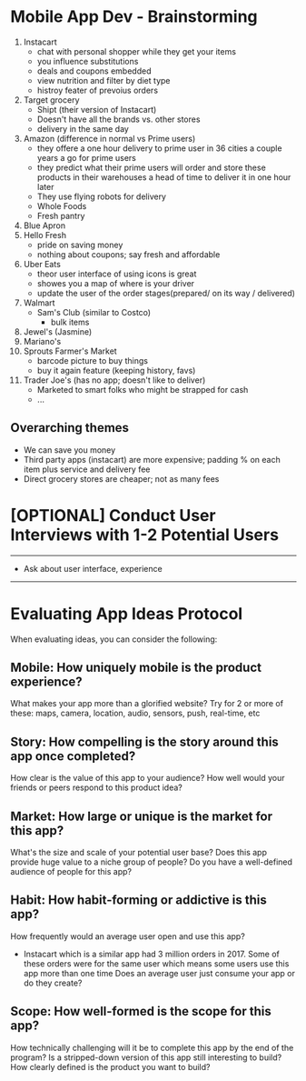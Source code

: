 # Mobile App Dev - Brainstorming

1. Instacart
    - chat with personal shopper while they get your items
    - you influence substitutions 
    - deals and coupons embedded
    - view nutrition and filter by diet type
    - histroy feater of prevoius orders
3. Target grocery
    - Shipt (their version of Instacart)
    - Doesn't have all the brands vs. other stores
    - delivery in the same day
5. Amazon (difference in normal vs Prime users)
    - they offere a one hour delivery to prime user in 36 cities a couple years a go for prime users
    - they predict what their prime users will order and store these products in their warehouses a head of time to deliver it in one hour later
    - They use flying robots for delivery
    - Whole Foods
    - Fresh pantry
6. Blue Apron
7. Hello Fresh
    - pride on saving money
    - nothing about coupons; say fresh and affordable 
9. Uber Eats
    - theor user interface of using icons is great
    - showes you a map of where is your driver
    - update the user of the order stages(prepared/ on its way / delivered)
11. Walmart
    - Sam's Club (similar to Costco)
        - bulk items
12. Jewel's (Jasmine)
13. Mariano's
14. Sprouts Farmer's Market
    - barcode picture to buy things
    - buy it again feature (keeping history, favs)
15. Trader Joe's (has no app; doesn't like to deliver)
    - Marketed to smart folks who might be strapped for cash
    - ... 

## Overarching themes
- We can save you money
- Third party apps (instacart) are more expensive; padding % on each item plus service and delivery fee
- Direct grocery stores are cheaper; not as many fees

# [OPTIONAL] Conduct User Interviews with 1-2 Potential Users
______
- Ask about user interface, experience

_______
# Evaluating App Ideas Protocol
When evaluating ideas, you can consider the following:

## Mobile: How uniquely mobile is the product experience?
What makes your app more than a glorified website?
Try for 2 or more of these: maps, camera, location, audio, sensors, push, real-time, etc

## Story: How compelling is the story around this app once completed?
How clear is the value of this app to your audience?
How well would your friends or peers respond to this product idea?

## Market: How large or unique is the market for this app?
What's the size and scale of your potential user base?
Does this app provide huge value to a niche group of people?
Do you have a well-defined audience of people for this app?

## Habit: How habit-forming or addictive is this app?
How frequently would an average user open and use this app?
- Instacart which is a similar app had 3 million orders in 2017. Some of these orders were for the same user which means some users use this app more than one time
Does an average user just consume your app or do they create?

## Scope: How well-formed is the scope for this app?
How technically challenging will it be to complete this app by the end of the program?
Is a stripped-down version of this app still interesting to build?
How clearly defined is the product you want to build?
